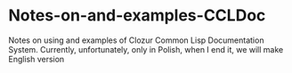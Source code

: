 # Notes-on-and-examples-CCLDoc
Notes on using and examples of Clozur Common Lisp Documentation System. Currently, unfortunately, only in Polish, when I end it, we will make English version
